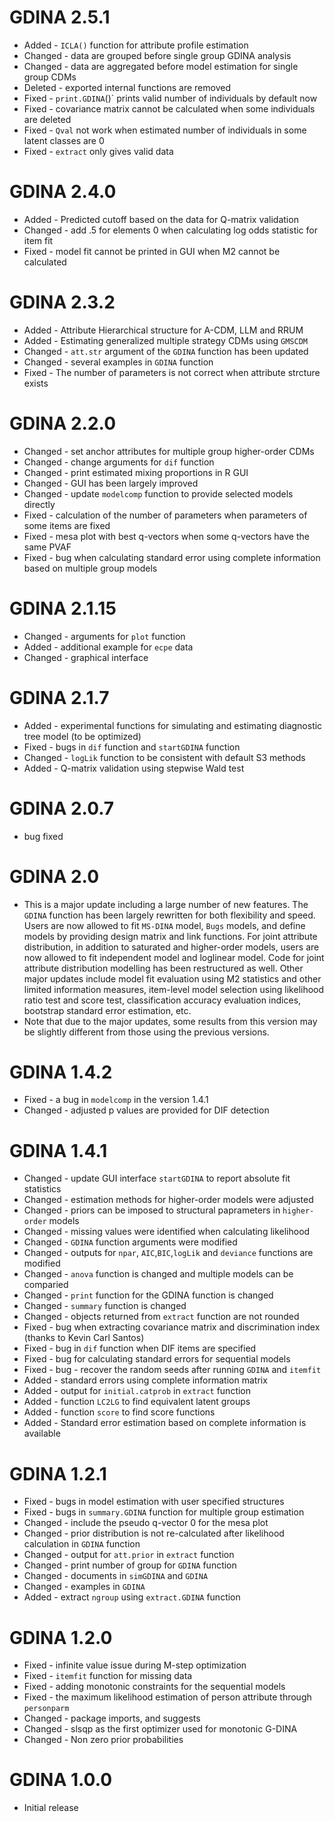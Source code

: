 # GDINA 2.5.1
* Added   - `ICLA()` function for attribute profile estimation
* Changed - data are grouped before single group GDINA analysis 
* Changed - data are aggregated before model estimation for single group CDMs
* Deleted - exported internal functions are removed
* Fixed   - `print.GDINA`()` prints valid number of individuals by default now
* Fixed   - covariance matrix cannot be calculated when some individuals are deleted
* Fixed   - `Qval` not work when estimated number of individuals in some latent classes are 0
* Fixed   - `extract` only gives valid data

# GDINA 2.4.0
* Added   - Predicted cutoff based on the data for Q-matrix validation  
* Changed - add .5 for elements 0 when calculating log odds statistic for item fit
* Fixed   - model fit cannot be printed in GUI when M2 cannot be calculated

# GDINA 2.3.2
* Added   - Attribute Hierarchical structure for A-CDM, LLM and RRUM
* Added   - Estimating generalized multiple strategy CDMs using `GMSCDM`
* Changed - `att.str` argument of the `GDINA` function has been updated
* Changed - several examples in `GDINA` function
* Fixed   - The number of parameters is not correct when attribute strcture exists

# GDINA 2.2.0
* Changed - set anchor attributes for multiple group higher-order CDMs
* Changed - change arguments for `dif` function
* Changed - print estimated mixing proportions in R GUI
* Changed - GUI has been largely improved
* Changed - update `modelcomp` function to provide selected models directly
* Fixed   - calculation of the number of parameters when parameters of some items are fixed
* Fixed   - mesa plot with best q-vectors when some q-vectors have the same PVAF
* Fixed   - bug when calculating standard error using complete information based on multiple group models

# GDINA 2.1.15
* Changed - arguments for `plot` function
* Added   - additional example for `ecpe` data
* Changed - graphical interface

# GDINA 2.1.7
* Added   - experimental functions for simulating and estimating diagnostic tree model (to be optimized)
* Fixed   - bugs in `dif` function and `startGDINA` function
* Changed - `logLik` function to be consistent with default S3 methods
* Added   - Q-matrix validation using stepwise Wald test

# GDINA 2.0.7
* bug fixed

# GDINA 2.0
* This is a major update including a large number of new features. The `GDINA` function has been largely rewritten for both flexibility and speed. 
  Users are now allowed to fit `MS-DINA` model, `Bugs` models, and define models by providing design matrix and link functions. For joint attribute
  distribution, in addition to saturated and higher-order models, users are now allowed to fit independent model and loglinear model. Code for 
  joint attribute distribution modelling has been restructured as well. Other major updates include model fit evaluation using M2 statistics and other
  limited information measures, item-level model selection using likelihood ratio test and score test, classification accuracy evaluation indices, 
  bootstrap standard error estimation, etc.
* Note that due to the major updates, some results from this version may be slightly different from those using the previous versions. 

# GDINA 1.4.2
* Fixed     - a bug in `modelcomp` in the version 1.4.1
* Changed   - adjusted p values are provided for DIF detection

# GDINA 1.4.1
* Changed   - update GUI interface `startGDINA` to report absolute fit statistics
* Changed   - estimation methods for higher-order models were adjusted
* Changed   - priors can be imposed to structural paprameters in `higher-order` models
* Changed   - missing values were identified when calculating likelihood
* Changed   - `GDINA` function arguments were modified
* Changed   - outputs for `npar`, `AIC`,`BIC`,`logLik` and `deviance` functions are modified
* Changed   - `anova` function is changed and multiple models can be comparied
* Changed   - `print` function for the GDINA function is changed
* Changed   - `summary` function is changed
* Changed   - objects returned from `extract` function are not rounded 
* Fixed     - bug when extracting covariance matrix and discrimination index (thanks to Kevin Carl Santos)
* Fixed     - bug in `dif` function when DIF items are specified
* Fixed     - bug for calculating standard errors for sequential models
* Fixed     - bug - recover the random seeds after running `GDINA` and `itemfit`
* Added     - standard errors using complete information matrix
* Added     - output for `initial.catprob` in `extract` function
* Added     - function `LC2LG` to find equivalent latent groups
* Added     - function `score` to find score functions
* Added     - Standard error estimation based on complete information is available 

# GDINA 1.2.1

* Fixed     - bugs in model estimation with user specified structures
* Fixed     - bugs in `summary.GDINA` function for multiple group estimation
* Changed   - include the pseudo q-vector 0 for the mesa plot
* Changed   - prior distribution is not re-calculated after likelihood calculation in `GDINA` function
* Changed   - output for `att.prior` in `extract` function
* Changed   - print number of group for `GDINA` function
* Changed   - documents in `simGDINA` and `GDINA`
* Changed   - examples in `GDINA`
* Added     - extract `ngroup` using `extract.GDINA` function

# GDINA 1.2.0

* Fixed   - infinite value issue during M-step optimization
* Fixed   - `itemfit` function for missing data
* Fixed   - adding monotonic constraints for the sequential models
* Fixed   - the maximum likelihood estimation of person attribute through `personparm`
* Changed - package imports, and suggests
* Changed - slsqp as the first optimizer used for monotonic G-DINA 
* Changed - Non zero prior probabilities

# GDINA 1.0.0

* Initial release



